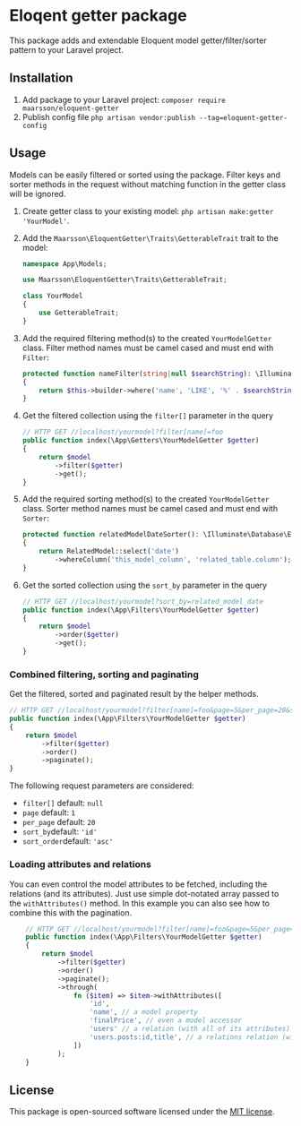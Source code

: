 # Eloqent getter package

This package adds and extendable Eloquent model getter/filter/sorter pattern to your Laravel project.

## Installation

1. Add package to your Laravel project: `composer require maarsson/eloquent-getter`
2. Publish config file `php artisan vendor:publish --tag=eloquent-getter-config`

## Usage

Models can be easily filtered or sorted using the package. Filter keys and sorter methods in the request without matching function in the getter class will be ignored.

1. Create getter class to your existing model: `php artisan make:getter 'YourModel'`.

2. Add the `Maarsson\EloquentGetter\Traits\GetterableTrait` trait to the model:
    ```php
    namespace App\Models;

    use Maarsson\EloquentGetter\Traits\GetterableTrait;

    class YourModel
    {
        use GetterableTrait;
    }
    ```

3. Add the required filtering method(s) to the created `YourModelGetter` class. Filter method names must be camel cased and must end with `Filter`:
    ```php
    protected function nameFilter(string|null $searchString): \Illuminate\Database\Eloquent\Builder
    {
        return $this->builder->where('name', 'LIKE', '%' . $searchString . '%');
    }
    ```

4. Get the filtered collection using the `filter[]` parameter in the query
    ```php
    // HTTP GET //localhost/yourmodel?filter[name]=foo
    public function index(\App\Getters\YourModelGetter $getter)
    {
        return $model
            ->filter($getter)
            ->get();
    }
    ```

5. Add the required sorting method(s) to the created `YourModelGetter` class. Sorter method names must be camel cased and must end with `Sorter`:
    ```php
    protected function relatedModelDateSorter(): \Illuminate\Database\Eloquent\Builder
    {
        return RelatedModel::select('date')
            ->whereColumn('this_model_column', 'related_table.column');
    }
    ```

6. Get the sorted collection using the `sort_by` parameter in the query
    ```php
    // HTTP GET //localhost/yourmodel?sort_by=related_model_date
    public function index(\App\Filters\YourModelGetter $getter)
    {
        return $model
            ->order($getter)
            ->get();
    }
    ```

### Combined filtering, sorting and paginating

Get the filtered, sorted and paginated result by the helper methods.

```php
// HTTP GET //localhost/yourmodel?filter[name]=foo&page=5&per_page=20&sort_by=related_model_date&sort_order=desc
public function index(\App\Filters\YourModelGetter $getter)
{
    return $model
        ->filter($getter)
        ->order()
        ->paginate();
}
```

The following request parameters are considered:
- `filter[]` default: `null`
- `page` default: `1`
- `per_page` default: `20`
- `sort_by`default: `'id'`
- `sort_order`default: `'asc'`


### Loading attributes and relations

You can even control the model attributes to be fetched, including the relations (and its attributes). Just use simple dot-notated array passed to the `withAttributes()` method. In this example you can also see how to combine this with the pagination.

```php
    // HTTP GET //localhost/yourmodel?filter[name]=foo&page=5&per_page=20&sort_by=related_model_date&sort_order=desc
    public function index(\App\Filters\YourModelGetter $getter)
    {
        return $model
            ->filter($getter)
            ->order()
            ->paginate();
            ->through(
                fn ($item) => $item->withAttributes([
                    'id',
                    'name', // a model property
                    'finalPrice', // even a model accessor
                    'users' // a relation (with all of its attributes)
                    'users.posts:id,title', // a relations relation (with limited attributes)
                ])
            );
    }
```


## License

This package is open-sourced software licensed under the [MIT license](LICENSE.md).
